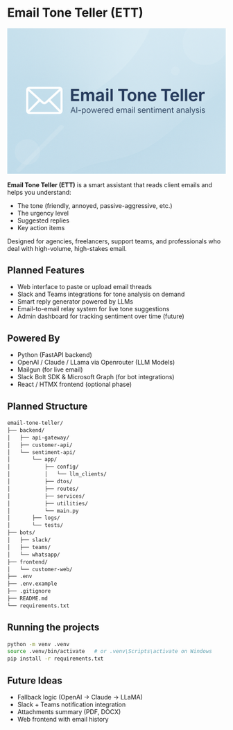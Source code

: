
# Email Tone Teller (ETT)

<img src="./assets/banner.png" width="600">

**Email Tone Teller (ETT)** is a smart assistant that reads client emails and helps you understand:

- The tone (friendly, annoyed, passive-aggressive, etc.)
- The urgency level
- Suggested replies
- Key action items

Designed for agencies, freelancers, support teams, and professionals who deal with high-volume, high-stakes email.

## Planned Features

- Web interface to paste or upload email threads
- Slack and Teams integrations for tone analysis on demand
- Smart reply generator powered by LLMs
- Email-to-email relay system for live tone suggestions
- Admin dashboard for tracking sentiment over time (future)

## Powered By

- Python (FastAPI backend)
- OpenAI / Claude / LLama via Openrouter (LLM Models)
- Mailgun (for live email)
- Slack Bolt SDK & Microsoft Graph (for bot integrations)
- React / HTMX frontend (optional phase)

## Planned Structure

```bash
email-tone-teller/
├── backend/
│   ├── api-gateway/
│   ├── customer-api/
│   └── sentiment-api/
│       └── app/
│           ├── config/
│           │   └── llm_clients/
│           ├── dtos/
│           ├── routes/
│           ├── services/
│           ├── utilities/
│           └── main.py
│       ├── logs/
│       └── tests/
├── bots/
│   ├── slack/
│   ├── teams/
│   └── whatsapp/
├── frontend/
│   └── customer-web/
├── .env
├── .env.example
├── .gitignore
├── README.md
└── requirements.txt

```

## Running the projects

```bash
python -m venv .venv
source .venv/bin/activate   # or .venv\Scripts\activate on Windows
pip install -r requirements.txt
```

## Future Ideas

- Fallback logic (OpenAI → Claude → LLaMA)
- Slack + Teams notification integration
- Attachments summary (PDF, DOCX)
- Web frontend with email history
